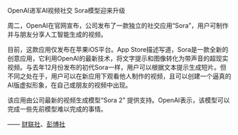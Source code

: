 OpenAI进军AI视频社交 Sora模型迎来升级

周二，OpenAI在官网宣布，公司发布了一款独立的社交应用“Sora”，用户可制作并与朋友分享人工智能生成的视频。

目前，这款应用仅发布在苹果iOS平台。App Store描述写道，Sora是一款全新的创意应用，它利用OpenAI的最新技术，将文字提示和图像转化为带声音的超现实视频。与去年12月份发布的初代Sora一样，用户可以根据文本提示生成短片。但不同之处在于，用户可以在新应用下观看他人制作的视频，且可以创建一个逼真的AI版虚拟形象，在自己或朋友的视频中出现。

该应用由公司最新的视频生成模型“Sora 2” 提供支持。OpenAI表示，该模型可以完成一些先前模型难以完成的事情。

—— [财联社](https://api3.cls.cn/share/article/2161238?sv=8.5.9)、[彭博社](https://www.bloomberg.com/news/articles/2025-09-30/openai-releases-social-app-for-sharing-ai-videos-from-sora)